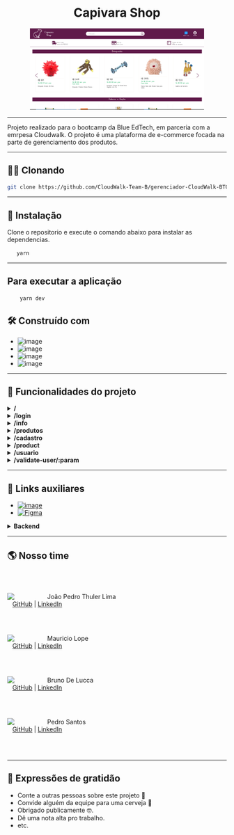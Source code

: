   <h1 align="center"> Capivara Shop</h1>



<p align="center">
    <img width="400" src="./src/assets/images/capivaraShop.png">
</p>

___
Projeto realizado para o bootcamp da Blue EdTech, em parceria com a emrpesa Cloudwalk. O projeto é uma plataforma de e-commerce focada na parte de gerenciamento dos produtos.

____

## 👯‍♀️ Clonando

```bash
git clone https://github.com/CloudWalk-Team-B/gerenciador-CloudWalk-BTC-BLUE-Front.git
```

____

## 🔧 Instalação

Clone o repositorio e execute o comando abaixo para instalar as dependencias.

```sh
   yarn
```

____


## Para executar a aplicação
```sh
    yarn dev
```

##  🛠️ Construído com
- ![image](https://img.shields.io/badge/React-20232A?style=flat&logo=react&logoColor=61DAFB)
- ![image](https://img.shields.io/badge/TypeScript-007ACC?style=flat&logo=typescript&logoColor=white)
- ![image](https://img.shields.io/badge/styled--components-DB7093?style=flat&logo=styled-components&logoColor=white)
- ![image](https://img.shields.io/badge/Vite-20232A?style=flat&logo=vite&logoColor=cf82e4)

____

## 🔨 Funcionalidades do projeto
<details>
 <summary><b>/</b></summary> 
</details>
<details>
 <summary><b>/login</b></summary> 
</details>
<details>
 <summary><b>/info</b></summary> 
</details>
<details>
 <summary><b>/produtos</b></summary> 
</details>
<details>
 <summary><b>/cadastro</b></summary> 
</details>
<details>
 <summary><b>/product</b></summary> 
</details>
<details>
 <summary><b>/usuario</b></summary> 
</details>
<details>
 <summary><b>/validate-user/:param</b></summary> 
</details>


____


## 🔗 Links auxiliares

- <a href="https://miro.com/app/board/uXjVPZk5rUk=/">![image](https://img.shields.io/badge/Miro-F7C922?style=flat&logo=Miro&logoColor=050036)</a>
- <a href="">![Figma](https://img.shields.io/badge/Figma-F24E1E?style=flat&logo=figma&logoColor=white)</a>
 

 <details>
  <summary><b>Backend</b></summary> 

 <li><a href="https://github.com/CloudWalk-Team-B/gerenciador-CloudWalk-BTC-BLUE-Back/blob/main/README.md">Doc Backend</a></li>
 <li><a href="https://g-udrk.onrender.com/api/">Swagger</a></li>
</details>

____

## 🌎 Nosso time
<br/><br/>
<p>
    <img align=left margin=10 width=80 src="https://media-exp1.licdn.com/dms/image/C4E03AQFy7vSkG2GLFQ/profile-displayphoto-shrink_800_800/0/1644370278899?e=1669852800&v=beta&t=HHKSutrxfVsYenNMY5dmlNpgJJcf5bMko0idLW-X4z8"/>
    <p>&nbsp&nbsp&nbspJoão Pedro Thuler Lima<br>
    &nbsp&nbsp&nbsp<a href="https://github.com/thulerjoao">GitHub</a>&nbsp;|&nbsp;<a href="https://www.linkedin.com/in/thulerjoao/">LinkedIn</a>
</p>
<br/><br/>
<p>
    <img align=left margin=10 width=80 src="https://media-exp1.licdn.com/dms/image/C4D03AQFVslo9fPJFpA/profile-displayphoto-shrink_800_800/0/1657842787647?e=1669852800&v=beta&t=T5tfiroBHP2Cx7-57ASOZul8W_FjjeB5CUYSYDl4Tvc"/>
    <p>&nbsp&nbsp&nbspMauricio Lope<br>
    &nbsp&nbsp&nbsp<a href="https://github.com/LopezJunior">GitHub</a>&nbsp;|&nbsp;<a href="https://www.linkedin.com/in/mauricio-lopes-264683206/">LinkedIn</a>
</p>
<br/><br/>
<p>
    <img align=left margin=10 width=80 src="https://media-exp1.licdn.com/dms/image/D4D03AQGfZdAIhp5Ulg/profile-displayphoto-shrink_800_800/0/1631552563192?e=1669852800&v=beta&t=PlIwOOQQ3dYc1RBF-t0pPgCJ-FnAOR1GMmkgybtDFCM"/>
    <p>&nbsp&nbsp&nbspBruno De Lucca<br>
    &nbsp&nbsp&nbsp<a href="https://github.com/SuiCarrot">GitHub</a>&nbsp;|&nbsp;<a href="https://www.linkedin.com/in/bruno-de-lucca/">LinkedIn</a>
</p>
<br/><br/>
<p>
    <img align=left margin=10 width=80 src="https://media-exp1.licdn.com/dms/image/C4D03AQFtdv44ZAvUlA/profile-displayphoto-shrink_800_800/0/1628293153404?e=1669852800&v=beta&t=2WmMOjuD9voELJRfvtQzuOj8r2RqXd2rQ4cg5UVlx5M"/>
    <p>&nbsp&nbsp&nbspPedro Santos<br>
    &nbsp&nbsp&nbsp<a href="https://github.com/PedroSantoss-Dev">GitHub</a>&nbsp;|&nbsp;<a href="https://www.linkedin.com/in/pedro-santos-dev/">LinkedIn</a>
</p>
<br/><br/>

____

## 🎁 Expressões de gratidão

* Conte a outras pessoas sobre este projeto 📢
* Convide alguém da equipe para uma cerveja 🍺
* Obrigado publicamente 🤓.
* Dê uma nota alta pro trabalho.
* etc.
